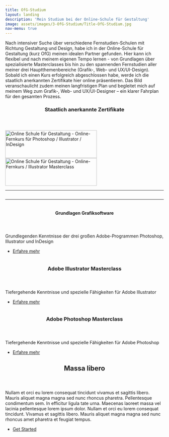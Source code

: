 ```yaml
---
title: OfG-Studium
layout: landing
description: 'Mein Studium bei der Online-Schule für Gestaltung'
image: assets/images/3-OfG-Studium/Title-OfG-Studium.jpg
nav-menu: true
---
```


<!-- Main -->
<div id="main">

<!-- One -->
<section id="one">
	<div class="inner">
		<p>Nach intensiver Suche über verschiedene Fernstudien-Schulen mit Richtung Gestaltung und Design, habe ich in der Online-Schule für Gestaltung (kurz OfG) meinen idealen Partner gefunden. Hier kann ich flexibel und nach meinem eigenen Tempo lernen - von Grundlagen über spezialisierte Masterclasses bis hin zu den spannenden Fernstudien aller meiner drei Hauptthemenbereiche (Grafik-, Web- und UX/UI-Design).<br/> Sobald ich einen Kurs erfolgreich abgeschlossen habe, werde ich die staatlich anerkannten Zertifikate hier online präsentieren. Das Bild veranschaulicht zudem meinen langfristigen Plan und begleitet mich auf meinem Weg zum Grafik-, Web- und UX/UI-Designer – ein klarer Fahrplan für den gesamten Prozess.</p>
		<header class="none">
			<h3>Staatlich anerkannte Zertifikate</h3>
		</header>
		<div class="web-certificates">
			<div style="background-image: url(&quot;https://ofg-studium.de/images/certificate/certificate_grafiksoftware_29324.png&quot;); background-repeat: no-repeat;">
				<a href="{% link assets/images/3-OfG-Studium/0_Certificates/OfG Certificate Grafiksoftware_DE.jpeg %}" target="_blank" title="Online Schule für Gestaltung - Grafiksoftware" style="outline: medium none;border-bottom: none">
					<img id="certi" style="height:88px;width:291px;border:0;" title="Online Schule für Gestaltung - Grafiksoftware" alt="Online Schule für Gestaltung - Online-Fernkurs für Photoshop / Illustrator / InDesign" src="https://ofg-studium.de/images/certificate/utils/Zertifikat.gif">
				</a>
			</div>
			<div style="background-image: url(&quot;https://ofg-studium.de/images/certificate/certificate_illustrator_29740.png&quot;); background-repeat: no-repeat;">
				<a href="{% link assets/images/3-OfG-Studium/0_Certificates/OfG Certificate Illustrator Masterclass_DE.jpg %}" target="_blank" title="Online Schule für Gestaltung - Illustrator Masterclass" style="outline: medium none;border-bottom: none">
					<img id="certi" style="height:88px;width:291px;border:0;" title="Online Schule für Gestaltung - Illustrator Masterclass" alt="Online Schule für Gestaltung - Online-Fernkurs / Illustrator Masterclass" src="https://ofg-studium.de/images/certificate/utils/Zertifikat.gif">
				</a>
			</div>
		</div>
		<hr class="major" />
		<img src="{% link assets/images/3-OfG-Studium/Ziel_Kurse-OfG.jpg %}" alt="" data-position="top center" />
		<hr class="major" />
	</div>
</section>

<!-- Two -->
<section id="two" class="spotlights">
	<section>
			<a href="generic.html" class="image">
			<img src="{% link assets/images/3-OfG-Studium/0_Kursbilder/1_Kursbild-Grundlagen.jpg %}" alt="" data-position="top center" />
		</a>
		<div class="content">
			<div class="inner">
				<header class="major">
					<h4>Grundlagen Grafiksoftware</h4>
				</header>
				<p>Grundlegenden Kenntnisse der drei großen Adobe-Programmen Photoshop, Illustrator und InDesign</p>
				<ul class="actions">
					<li><a href="{% link 3a_Grundlagen-Grafiksoftware.md %}" class="button small">Erfahre mehr</a></li>
				</ul>
			</div>
		</div>
	</section>
	<section>
		<a href="generic.html" class="image">
			<img src="{% link assets/images/3-OfG-Studium/0_Kursbilder/2_Kursbild-Illustrator.jpg %}" alt="" data-position="top center"/>
		</a>
		<div class="content">
			<div class="inner">
				<header class="major">
					<h3>Adobe Illustrator Masterclass</h3>
				</header>
				<p>Tiefergehende Kenntnisse und spezielle Fähigkeiten für Adobe Illustrator</p>
				<ul class="actions">
					<li> <a href="{% link 3b_Ai-Masterclass.md %}" class="button small">Erfahre mehr</a></li>
				</ul>
			</div>
		</div>
	</section>
	<section>
		<a href="generic.html" class="image">
			<img src="{% link assets/images/3-OfG-Studium/0_Kursbilder/3_Kursbild-Photoshop.png %}" alt="" data-position="25% 25%" />
		</a>
		<div class="content">
			<div class="inner">
				<header class="major">
					<h3>Adobe Photoshop Masterclass</h3>
				</header>
				<p>Tiefergehende Kenntnisse und spezielle Fähigkeiten für Adobe Photoshop</p>
				<ul class="actions">
					<li><a href="generic.html" class="button small">Erfahre mehr</a></li>
				</ul>
			</div>
		</div>
	</section>
</section>

<!-- Three -->
<section id="three">
	<div class="inner">
		<header class="major">
			<h2>Massa libero</h2>
		</header>
		<p>Nullam et orci eu lorem consequat tincidunt vivamus et sagittis libero. Mauris aliquet magna magna sed nunc rhoncus pharetra. Pellentesque condimentum sem. In efficitur ligula tate urna. Maecenas laoreet massa vel lacinia pellentesque lorem ipsum dolor. Nullam et orci eu lorem consequat tincidunt. Vivamus et sagittis libero. Mauris aliquet magna magna sed nunc rhoncus amet pharetra et feugiat tempus.</p>
		<ul class="actions">
			<li><a href="generic.html" class="button next">Get Started</a></li>
		</ul>
	</div>
</section>

</div>
